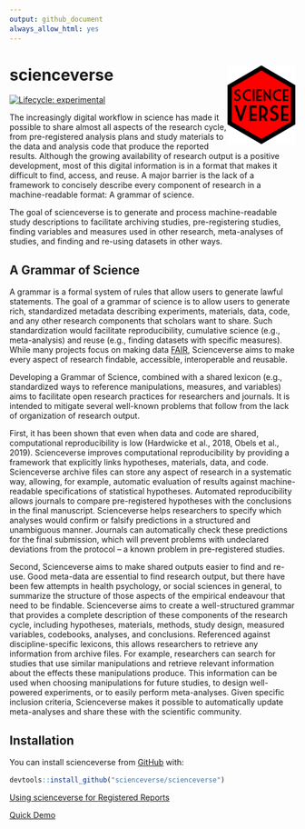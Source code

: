```yaml
---
output: github_document
always_allow_html: yes
---
```


# scienceverse <img src="man/figures/README-logo.png" align="right" alt="" width="120" />
<!-- rmarkdown v1 -->
<!-- README.md is generated from README.Rmd. Please edit that file -->

<!-- badges: start -->
[![Lifecycle: experimental](https://img.shields.io/badge/lifecycle-experimental-orange.svg)](https://www.tidyverse.org/lifecycle/#experimental)
<!--[![Travis build status](https://travis-ci.org/scienceverse/scienceverse?branch=master)](https://travis-ci.org/scienceverse/scienceverse)
[![Codecov test coverage](https://codecov.io/gh/scienceverse/scienceverse/branch/master/graph/badge.svg)](https://codecov.io/gh/scienceverse/scienceverse?branch=master)-->
<!-- badges: end -->



The increasingly digital workflow in science has made it possible to share almost all aspects of the research cycle, from pre-registered analysis plans and study materials to the data and analysis code that produce the reported results. Although the growing availability of research output is a positive development, most of this digital information is in a format that makes it difficult to find, access, and reuse. A major barrier is the lack of a framework to concisely describe every component of research in a machine-readable format: A grammar of science. 

The goal of scienceverse is to generate and process machine-readable study descriptions to facilitate archiving studies, pre-registering studies, finding variables and measures used in other research, meta-analyses of studies, and finding and re-using datasets in other ways.

## A Grammar of Science

A grammar is a formal system of rules that allow users to generate lawful statements. The goal of a grammar of science is to allow users to generate rich, standardized metadata describing experiments, materials, data, code, and any other research components that scholars want to share. Such standardization would facilitate reproducibility, cumulative science (e.g., meta-analysis) and reuse (e.g., finding datasets with specific measures). While many projects focus on making data [FAIR](https://www.go-fair.org/fair-principles/), Scienceverse aims to make every aspect of research findable, accessible, interoperable and reusable.

Developing a Grammar of Science, combined with a shared lexicon (e.g., standardized ways to reference manipulations, measures, and variables) aims to facilitate open research practices for researchers and journals. It is intended to mitigate several well-known problems that follow from the lack of organization of research output. 

First, it has been shown that even when data and code are shared, computational reproducibility is low (Hardwicke et al., 2018, Obels et al., 2019). Scienceverse improves computational reproducibility by providing a framework that explicitly links hypotheses, materials, data, and code. Scienceverse archive files can store any aspect of research in a systematic way, allowing, for example, automatic evaluation of results against machine-readable specifications of statistical hypotheses. Automated reproducibility allows journals to compare pre-registered hypotheses with the conclusions in the final manuscript. Scienceverse helps researchers to specify which analyses would confirm or falsify predictions in a structured and unambiguous manner. Journals can automatically check these predictions for the final submission, which will prevent problems with undeclared deviations from the protocol – a known problem in pre-registered studies.

Second, Scienceverse aims to make shared outputs easier to find and re-use. Good meta-data are essential to find research output, but there have been few attempts in health psychology, or social sciences in general, to summarize the structure of those aspects of the empirical endeavour that need to be findable. Scienceverse aims to create a well-structured grammar that provides a complete description of these components of the research cycle, including hypotheses, materials, methods, study design, measured variables, codebooks, analyses, and conclusions. Referenced against discipline-specific lexicons, this allows researchers to retrieve any information from archive files. For example, researchers can search for studies that use similar manipulations and retrieve relevant information about the effects these manipulations produce. This information can be used when choosing manipulations for future studies, to design well-powered experiments, or to easily perform meta-analyses. Given specific inclusion criteria, Scienceverse makes it possible to automatically update meta-analyses and share these with the scientific community.

## Installation

You can install scienceverse from [GitHub](https://github.com/scienceverse/scienceverse) with:

``` r
devtools::install_github("scienceverse/scienceverse")
```

[Using scienceverse for Registered Reports](https://scienceverse.github.io/scienceverse/articles/registration.html)

[Quick Demo](https://scienceverse.github.io/scienceverse/articles/demo.html)


